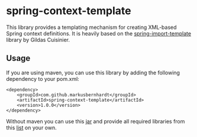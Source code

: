 spring-context-template
=======================

This library provides a templating mechanism for creating XML-based Spring context definitions. It is heavily based on the 
[spring-import-template](https://github.com/hikage/spring-import-template/blob/master/pom.xml) library by Gildas Cuisinier.

Usage
-----

If you are using maven, you can use this library by adding the following dependency to your pom.xml:

    <dependency>
        <groupId>com.github.markusbernhardt</groupId>
        <artifactId>spring-context-template</artifactId>
        <version>1.0.0</version>
    </dependency>

Without maven you can use this [jar](http://search.maven.org/remotecontent?filepath=com/github/markusbernhardt/spring-context-template/1.0.0/spring-context-template-1.0.0.jar) and provide all required libraries from this [list](DEPENDENCIES.md) on your own.
